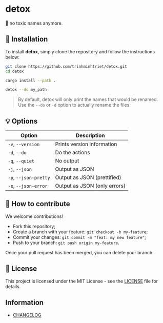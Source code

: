 # detox

🧹 no toxic names anymore.

## 🚀 Installation

To install **detox**, simply clone the repository and follow the instructions below:

```sh
git clone https://github.com/trinhminhtriet/detox.git
cd detox

cargo install --path .

detox --do my_path
```

> By default, detox will only print the names that would be renamed. Use the `--do` or `-d` option to actually rename the files.

## 💡 Options

| Option                | Description                  |
| --------------------- | ---------------------------- |
| `-v`, `--version`     | Prints version information   |
| `-d`, `--do`          | Do the actions               |
| `-q`, `--quiet`       | No output                    |
| `-j`, `--json`        | Output as JSON               |
| `-p`, `--json-pretty` | Output as JSON (prettified)  |
| `-e`, `--json-error`  | Output as JSON (only errors) |

## 🤝 How to contribute

We welcome contributions!

- Fork this repository;
- Create a branch with your feature: `git checkout -b my-feature`;
- Commit your changes: `git commit -m "feat: my new feature"`;
- Push to your branch: `git push origin my-feature`.

Once your pull request has been merged, you can delete your branch.

## 📝 License

This project is licensed under the MIT License - see the [LICENSE](LICENSE) file for details.

## Information

- [CHANGELOG](CHANGELOG.md)
